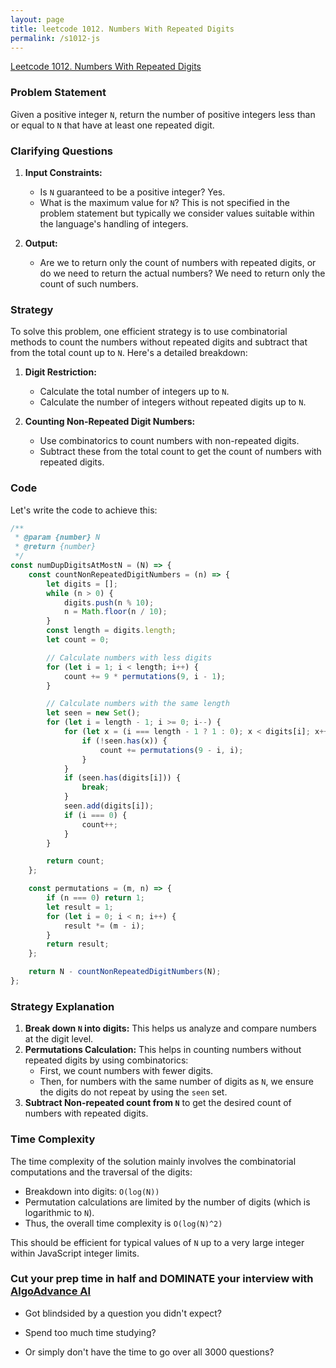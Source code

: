 ```yaml
---
layout: page
title: leetcode 1012. Numbers With Repeated Digits
permalink: /s1012-js
---
```

[Leetcode 1012. Numbers With Repeated Digits](https://algoadvance.github.io/algoadvance/l1012)
### Problem Statement

Given a positive integer `N`, return the number of positive integers less than or equal to `N` that have at least one repeated digit.

### Clarifying Questions

1. **Input Constraints:**
   - Is `N` guaranteed to be a positive integer? Yes.
   - What is the maximum value for `N`? This is not specified in the problem statement but typically we consider values suitable within the language's handling of integers.

2. **Output:**
   - Are we to return only the count of numbers with repeated digits, or do we need to return the actual numbers? We need to return only the count of such numbers.

### Strategy

To solve this problem, one efficient strategy is to use combinatorial methods to count the numbers without repeated digits and subtract that from the total count up to `N`. Here's a detailed breakdown:

1. **Digit Restriction:**
   - Calculate the total number of integers up to `N`.
   - Calculate the number of integers without repeated digits up to `N`.

2. **Counting Non-Repeated Digit Numbers:**
   - Use combinatorics to count numbers with non-repeated digits.
   - Subtract these from the total count to get the count of numbers with repeated digits.

### Code

Let's write the code to achieve this:

```javascript
/**
 * @param {number} N
 * @return {number}
 */
const numDupDigitsAtMostN = (N) => {
    const countNonRepeatedDigitNumbers = (n) => {
        let digits = [];
        while (n > 0) {
            digits.push(n % 10);
            n = Math.floor(n / 10);
        }
        const length = digits.length;
        let count = 0;

        // Calculate numbers with less digits
        for (let i = 1; i < length; i++) {
            count += 9 * permutations(9, i - 1);
        }

        // Calculate numbers with the same length
        let seen = new Set();
        for (let i = length - 1; i >= 0; i--) {
            for (let x = (i === length - 1 ? 1 : 0); x < digits[i]; x++) {
                if (!seen.has(x)) {
                    count += permutations(9 - i, i);
                }
            }
            if (seen.has(digits[i])) {
                break;
            }
            seen.add(digits[i]);
            if (i === 0) {
                count++;
            }
        }

        return count;
    };

    const permutations = (m, n) => {
        if (n === 0) return 1;
        let result = 1;
        for (let i = 0; i < n; i++) {
            result *= (m - i);
        }
        return result;
    };

    return N - countNonRepeatedDigitNumbers(N);
};
```

### Strategy Explanation

1. **Break down `N` into digits:** This helps us analyze and compare numbers at the digit level.
2. **Permutations Calculation:** This helps in counting numbers without repeated digits by using combinatorics:
    - First, we count numbers with fewer digits.
    - Then, for numbers with the same number of digits as `N`, we ensure the digits do not repeat by using the `seen` set.
3. **Subtract Non-repeated count from `N`** to get the desired count of numbers with repeated digits.

### Time Complexity

The time complexity of the solution mainly involves the combinatorial computations and the traversal of the digits:
- Breakdown into digits: `O(log(N))`
- Permutation calculations are limited by the number of digits (which is logarithmic to `N`).
- Thus, the overall time complexity is `O(log(N)^2)`

This should be efficient for typical values of `N` up to a very large integer within JavaScript integer limits.


### Cut your prep time in half and DOMINATE your interview with [AlgoAdvance AI](https://algoAdvance.com)

- Got blindsided by a question you didn't expect?

- Spend too much time studying?

- Or simply don't have the time to go over all 3000 questions?

